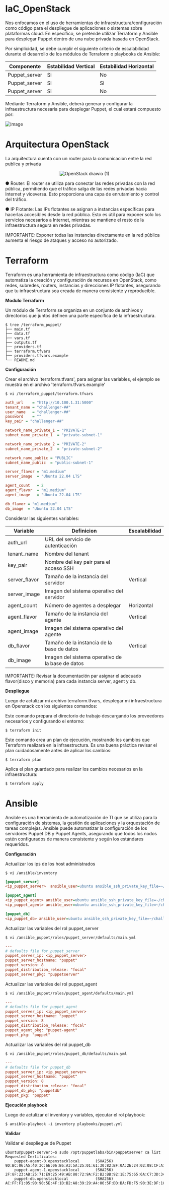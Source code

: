 # IaC_OpenStack

Nos enfocamos en el uso de herramientas de infraestructura/configuración como código para el despliegue de aplicaciones o sistemas sobre plataformas cloud. En específico, se pretende utilizar Terraform y Ansible para desplegar Puppet dentro de una nube privada basada en OpenStack.

Por simplicidad, se debe cumplir el siguiente criterio de escalabilidad durante el desarrollo de los módulos de Terraform o playbooks de Ansible:

| Componente     | Estabilidad Vertical | Estabilidad Horizontal |
|----------------|----------------------|------------------------|
| Puppet_server  | Si                   | No                     |
| Puppet_server  | Si                   | Si                     |
| Puppet_server  | Si                   | No                     |


Mediante Terraform y Ansible, deberá generar y configurar la infraestructura necesaria para desplegar Puppet, el cual estará compuesto por:
 
![image](https://github.com/AdrianB17/IaC_OpenStack/assets/97138609/998057de-dd05-4555-8827-677787f39fe2)

# Arquitectura OpenStack

La arquitectura cuenta con un router para la comunicacion entre la red publica y privada

<div align="center">
 
![OpenStack drawio (1)](https://github.com/AdrianB17/IaC_OpenStack/assets/97138609/450be520-a315-47d1-bf0e-87838b722b21)
 
</div>

● Router: El router se utiliza para conectar las redes privadas con la red pública, permitiendo que el tráfico salga de las redes privadas hacia Internet y viceversa. Esto proporciona una capa de enrutamiento y control del tráfico.

● IP Flotante: Las IPs flotantes se asignan a instancias específicas para hacerlas accesibles desde la red pública. Esto es útil para exponer solo los servicios necesarios a Internet, mientras se mantiene el resto de la infraestructura segura en redes privadas.

IMPORTANTE: Exponer todas las instancias directamente en la red pública aumenta el riesgo de ataques y acceso no autorizado.

# Terraform
Terraform es una herramienta de infraestructura como código (IaC) que automatiza la creación y configuración de recursos en OpenStack, como redes, subredes, routers, instancias y direcciones IP flotantes, asegurando que tu infraestructura sea creada de manera consistente y reproducible.

__Modulo Terraform__

Un módulo de Terraform se organiza en un conjunto de archivos y directorios que juntos definen una parte específica de la infraestructura.
```shell
$ tree /terraform_puppet/
├── main.tf
├── data.tf
├── vars.tf
├── outputs.tf
├── providers.tf
├── terraform.tfvars
├── providers.tfvars.example
└── README.md
```

__Configuración__

Crear el archivo 'terraform.tfvars', para asignar las variables, el ejemplo se muestra en el archivo 'terraform.tfvars.example'
```shell
$ vi /terraform_puppet/terraform.tfvars
```

```ini
auth_url    = "http://10.100.1.31:5000"
tenant_name = "challenger-##"
user_name   = "challenger-##"
password    = ""
key_pair = "challenger-##"

network_name_private_1 = "PRIVATE-1"
subnet_name_private_1  = "private-subnet-1"

network_name_private_2 = "PRIVATE-2"
subnet_name_private_2  = "private-subnet-2"

network_name_public = "PUBLIC"
subnet_name_public  = "public-subnet-1"

server_flavor = "m1.medium"
server_image  = "Ubuntu 22.04 LTS"

agent_count   = 2
agent_flavor  = "m1.medium"
agent_image   = "Ubuntu 22.04 LTS"

db_flavor = "m1.medium"
db_image  = "Ubuntu 22.04 LTS"
```

Considerar las siguientes variables:

| Variable | Definicion | Escalabilidad |
|------|---------|---------|
|auth_url|URL del servicio de autenticación||
|tenant_name|Nombre del tenant||
|key_pair|Nombre del key pair para el acceso SSH||
|server_flavor|Tamaño de la instancia del servidor|Vertical|
|server_image|Imagen del sistema operativo del servidor||
|agent_count|Número de agentes a desplegar|Horizontal|
|agent_flavor|Tamaño de la instancia del agente|Vertical|
|agent_image|Imagen del sistema operativo del agente	||
|db_flavor|Tamaño de la instancia de la base de datos|Vertical|
|db_image|Imagen del sistema operativo de la base de datos||

IMPORTANTE: Revisar la documentación par asignar el adecuado flavor(disco y memoria) para cada instancia server, agent y db.

__Despliegue__

Luego de actulizar mi archivo terraform.tfvars, desplegar mi infraestructura en Openstack con los siguientes comandos:

Este comando prepara el directorio de trabajo descargando los proveedores necesarios y configurando el entorno:
```shell
$ terraform init
```

Este comando crea un plan de ejecución, mostrando los cambios que Terraform realizará en la infraestructura. Es una buena práctica revisar el plan cuidadosamente antes de aplicar los cambios:
```shell
$ terraform plan
```

Aplica el plan guardado para realizar los cambios necesarios en la infraestructura:
```shell
$ terraform apply
```

# Ansible
Ansible es una herramienta de automatización de TI que se utiliza para la configuración de sistemas, la gestión de aplicaciones y la orquestación de tareas complejas.
Ansible puede automatizar la configuración de los servidores Puppet DB y Puppet Agents, asegurando que todos los nodos estén configurados de manera consistente y según los estándares requeridos.

__Configuración__

Actualizar los ips de los host administrados

```shell
$ vi /ansible/inventory
```

```ini
[puppet_server]
<ip_puppet_server>  ansible_user=ubuntu ansible_ssh_private_key_file=~/challenger-xx.pem

[puppet_agent]
<ip_puppet_agent> ansible_user=ubuntu ansible_ssh_private_key_file=~/challenger-xx.pem
<ip_puppet_agent> ansible_user=ubuntu ansible_ssh_private_key_file=~/challenger-xx.pem

[puppet_db]
<ip_puppet_db> ansible_user=ubuntu ansible_ssh_private_key_file=~/challenger-xx.pem
```
Actualizar las variables del rol puppet_server

```shell
$ vi /ansible_puppet/roles/puppet_server/defaults/main.yml
```

```ini
---
# defaults file for puppet_server
puppet_server_ip: <ip_puppet_server>
puppet_server_hostname: "puppet"
puppet_version: 8
puppet_distribution_release: "focal"
puppet_server_pkg: "puppetserver"
```
Actualizar las variables del rol puppet_agent

```shell
$ vi /ansible_puppet/roles/puppet_agent/defaults/main.yml
```

```ini
---
# defaults file for puppet_agent
puppet_server_ip: <ip_puppet_server>
puppet_server_hostname: "puppet"
puppet_version: 8
puppet_distribution_release: "focal"
puppet_agent_pkg: "puppet-agent"
puppet_pkg: "puppet"

```
Actualizar las variables del rol puppet_db

```shell
$ vi /ansible_puppet/roles/puppet_db/defaults/main.yml
```

```ini
---
# defaults file for puppet_db
puppet_server_ip: <ip_puppet_server>
puppet_server_hostname: "puppet"
puppet_version: 8
puppet_distribution_release: "focal"
puppet_db_pkg: "puppetdb"
puppet_pkg: "puppet"
```

__Ejecución playbook__

Luego de actulizar el inventory y variables, ejecutar el rol playbook:

```shell
$ ansible-playbook -i inventory playbooks/puppet.yml
```

__Validar__

Validar el despliegue de Puppet 

```shell
ubuntu@puppet-server:~$ sudo /opt/puppetlabs/bin/puppetserver ca list
Requested Certificates:
    puppet-agent-0.openstacklocal       (SHA256)  9D:BC:06:A5:40:3C:6E:06:B6:A3:5A:25:01:61:30:82:BF:0A:2E:24:02:08:CF:A1:3F:C1:1F:C2:A6:22:F2:3B
    puppet-agent-1.openstacklocal       (SHA256)  2F:8F:23:AB:25:71:E9:25:49:AB:88:72:9A:F2:B2:BB:92:1E:75:65:6A:C7:3D:34:2E:B7:BF:B2:8B:26:FE:1E
    puppet-db.openstacklocal            (SHA256)  AC:FF:F1:05:90:90:5E:4F:1D:B2:A8:39:29:A4:06:5F:DD:BA:FD:F5:90:3E:DF:1C:FD:93:99:A4:5F:80:B5:71
```
